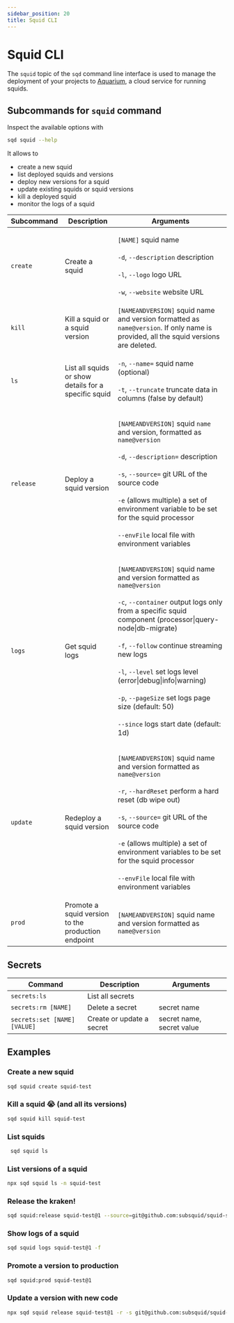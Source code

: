 ```yaml
---
sidebar_position: 20
title: Squid CLI
---
```


# Squid CLI

The `squid` topic of the `sqd` command line interface is used to manage the deployment of your projects to [Aquarium](https://app.subsquid.io), a cloud service for running squids. 


## Subcommands for `squid` command

Inspect the available options with

```bash
sqd squid --help
```

It allows to

* create a new squid
* list deployed squids and versions
* deploy new versions for a squid
* update existing squids or squid versions
* kill a deployed squid
* monitor the logs of a squid

| Subcommand | Description                     | Arguments                                                                                                                                                                                                                                                                                                         |
| ---------- | ------------------------------- |-------------------------------------------------------------------------------------------------------------------------------------------------------------------------------------------------------------------------------------------------------------------------------------------------------------------|
| `create`   | Create a squid                  | <p><code>[NAME]</code> squid name<br/><br/><code>-d</code>, <code>--description</code> description<br/><br/><code>-l</code>, <code>--logo</code> logo URL <br/><br/><code>-w</code>, <code>--website</code> website URL</p>
| `kill`     | Kill a squid or a squid version | `[NAMEANDVERSION]` squid name and version formatted as `name@version`. If only name is provided, all the squid versions are deleted.                                                                                                                                                                                                                                                                 |
| `ls`       | List all squids or show details for a specific squid         | <p><code>-n</code>, <code>--name=</code> squid name (optional)<br/><br/><code>-t</code>, <code>--truncate</code> truncate data in columns (false by default)</p>                                                                                                                                                             |
| `release`  | Deploy a squid version                | <p><code>[NAMEANDVERSION]</code> squid <code>name</code> and version, formatted as <code>name@version</code><br/><code></code><br/><code>-d</code>, <code>--description=</code> description<br/> <br/><code>-s</code>, <code>--source=</code> git URL of the source code<br/> <br/><code>-e</code> (allows multiple) a set of environment variable to be set for the squid processor<br/><br/><code>--envFile</code> local file with environment variables</p>|
| `logs`     | Get squid logs      | <p><code>[NAMEANDVERSION]</code> squid name and version formatted as <code>name@version</code><br/><br/><code>-c</code>, <code>--container</code> output logs only from a specific squid component (processor\|query-node\|db-migrate)<br/><br/><code>-f</code>, <code>--follow</code> continue streaming new logs<br/><br/><code>-l</code>, <code>--level</code> set logs level (error\|debug\|info\|warning)<br/><br/><code>-p</code>, <code>--pageSize</code> set logs page size (default: 50)<br/><br/><code>--since</code> logs start date (default: 1d)</p> |
| `update`   | Redeploy a squid version          | <p><code>[NAMEANDVERSION]</code> squid name and version formatted as <code>name@version</code><br/><br/><code>-r</code>, <code>--hardReset</code> perform a hard reset (db wipe out) <br/><br/><code>-s</code>, <code>--source=</code> git URL of the source code<br/><br/><code>-e</code> (allows multiple) a set of environment variables to be set for the squid processor<br/><br/><code>--envFile</code> local file with environment variables</p> |                                                           |
| `prod`   | Promote a squid version to the production endpoint      | <p><code>[NAMEANDVERSION]</code> squid name and version formatted as <code>name@version</code></p>   

## Secrets

| Command                     | Description                  | Arguments                   |
|-----------------------------|------------------------------|-----------------------------|
|`secrets:ls`                 | List all secrets             |                             |
|`secrets:rm [NAME]`          | Delete a secret              | secret name                 |
|`secrets:set [NAME] [VALUE]` | Create or update a secret    | secret name, secret value   |


## Examples

### Create a new squid

```bash
sqd squid create squid-test
```

### Kill a squid :sob: (and all its versions)

```bash
sqd squid kill squid-test
```

### List squids 

```bash
 sqd squid ls
```

### List versions of a squid

```bash
npx sqd squid ls -n squid-test
```

### Release the kraken!

```bash
sqd squid:release squid-test@1 --source=git@github.com:subsquid/squid-substrate-template.git
```

### Show logs of a squid

```bash
sqd squid logs squid-test@1 -f
```

### Promote a version to production

```bash
sqd squid:prod squid-test@1
```

### Update a version with new code

```bash
npx sqd squid release squid-test@1 -r -s git@github.com:subsquid/squid-substrate-template.git
```
